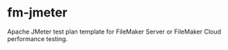 # fm-jmeter
Apache JMeter test plan template for FileMaker Server or FileMaker Cloud performance testing.
